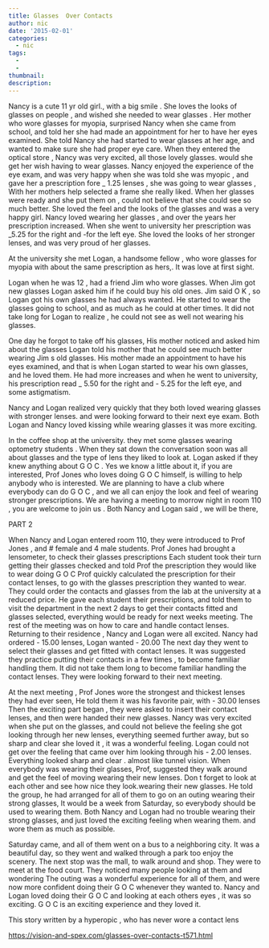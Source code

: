 ```yaml
---
title: Glasses  Over Contacts
author: nic
date: '2015-02-01'
categories:
  - nic
tags:
  - 
  - 
thumbnail: 
description: 
---
```


Nancy is a cute 11 yr old girl., with a big smile .
She loves the looks of glasses on people , and wished she needed to wear glasses .
Her mother who wore glasses for myopia, surprised Nancy when she came from school, and told her she had made an appointment for her to have her eyes examined.
She told Nancy she had started to wear glasses at her age, and wanted to make sure she had proper eye care.
When they entered the optical store , Nancy was very excited, all those lovely glasses. would she get her wish having to wear glasses.
Nancy enjoyed the experience of the eye exam,  and was very happy when she was told she was myopic , and gave her a prescription fore _ 1.25 lenses , she was going to wear glasses  , 
With her mothers help selected a frame she really  liked.
When her glasses were ready and she put them on , could not believe that she could see so much better.
She loved the feel and the looks of the  glasses and was a very happy girl.
Nancy loved wearing her glasses , and over the years her prescription increased.
When she went to university her prescription was _5.25 for the right and -for the left eye.
She loved the looks of her stronger lenses, and was very proud of her glasses.

At the university she met Logan, a handsome fellow , who wore glasses for myopia  with about the same prescription as hers,.
It was love at first sight.

Logan when he was  12 , had a friend  Jim who wore glasses.
When Jim got new glasses Logan asked him  if he could buy his old ones.
Jim said O K , so Logan got his own glasses he had always wanted.
He started to wear the glasses going to school, and as much as he could at other times.
It did not take long for Logan to realize , he could not see as well not wearing his glasses.

One day he forgot to take off his glasses,
His mother noticed and asked him about the glasses
Logan told his mother that he could see much better wearing Jim s old  glasses.
His mother made an appointment  to have his eyes examined, and that is when Logan started to wear his own glasses, and he loved them.
He had more increases and when he went to university, his prescription read _ 5.50 for the right and - 5.25 for the left eye, and some astigmatism.

Nancy and Logan realized very quickly that they both loved wearing glasses with stronger lenses.
and were looking forward to their next eye exam.
Both Logan and Nancy loved kissing while wearing glasses it was more exciting.

In the coffee shop at the university. they met some glasses wearing optometry  students .
When they sat down the conversation soon was all about glasses and the type of lens they liked to look at.
Logan asked if they knew anything about  G O C .
Yes we know a little about it, if you are interested, Prof Jones who loves doing  G O C himself, is willing to help anybody who is interested.
We are planning to have a club where everybody can do G O C , and we all can enjoy the look and
feel of wearing stronger prescriptions.
We are having a meeting to morrow night in room 110 , you are welcome to join us .
Both Nancy and Logan said , we will be there,



PART 2

When Nancy and Logan entered room 110, they were introduced to Prof Jones , and # female and 4 male students.
Prof Jones had brought a lensometer, to check their glasses prescriptions
Each student took their turn getting their glasses checked and told Prof the prescription they would like to wear doing G O C
Prof quickly calculated the prescription for their contact lenses, to go with the glasses prescription they wanted to wear.
They could order the contacts and glasses from the lab at the university at a reduced price.
He gave each student their prescriptions, and told them to visit the department in the next 2 days
to get their contacts fitted and glasses selected, everything would be ready for next weeks meeting.
The rest of the meeting was on how to care and handle contact lenses.
Returning to their residence , Nancy and Logan were all excited.
Nancy had ordered - 15.00 lenses, Logan wanted - 20.00
The next day they went to select their glasses and get fitted with contact lenses.
It was suggested they practice putting their contacts in a few times , to become familiar handling them.
It did not take them long to become familiar handling the contact lenses.
They were looking forward to their next meeting.

At the next meeting , Prof Jones wore the strongest and thickest lenses they had ever seen,
He told them it was his favorite pair, with - 30.00 lenses
Then the exciting part began , they were asked to insert their contact lenses, and then
were handed their new glasses.
Nancy was very excited when she put on the glasses, and could not believe the feeling she got
looking through her new lenses, everything seemed further away, but so sharp and clear she loved it , it was a wonderful feeling.
Logan could not get over the feeling that came over him looking through his - 2.00 lenses.
Everything looked sharp and clear . almost like tunnel vision.
When everybody was wearing their glasses, Prof, suggested they walk around and get the feel of moving wearing their new lenses.
Don t forget to look at each other and see how nice they look.wearing their new glasses.
He told the group, he had arranged for all of them to go on an outing wearing their strong glasses,
It would be a week from Saturday, so everybody should be used to wearing them.
Both Nancy and Logan had no trouble wearing their strong glasses, and just loved the exciting feeling when wearing them. and wore them as much as possible.

Saturday came, and all of them went on a bus to a neighboring city.
It was a beautiful day, so they went and walked through a park too enjoy the scenery.
The next stop was the mall, to walk around and shop.
They were to meet at the food court.
They noticed many people looking at them and wondering
The outing was a wonderful experience for all of them, and were now more confident doing their G O C whenever they wanted to.
Nancy and Logan loved doing their G O C and looking at each others eyes , it was so exciting.
G O C is an exciting experience and they loved it.



This story written by a hyperopic , who has never wore a contact lens

https://vision-and-spex.com/glasses-over-contacts-t571.html
